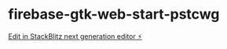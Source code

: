 # firebase-gtk-web-start-pstcwg

[Edit in StackBlitz next generation editor ⚡️](https://stackblitz.com/~/github.com/12N0c06eIzu/firebase-gtk-web-start-pstcwg)